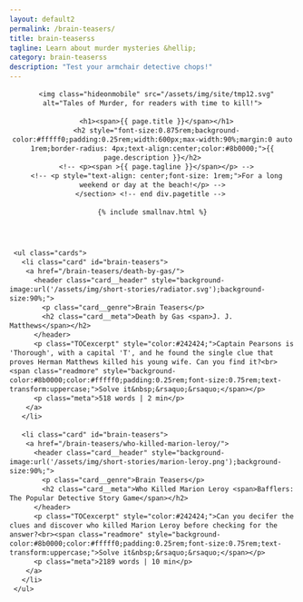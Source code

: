 ```yaml
---
layout: default2
permalink: /brain-teasers/
title: brain-teaserss
tagline: Learn about murder mysteries &hellip;
category: brain-teaserss
description: "Test your armchair detective chops!"
---
```


<div class="{{ page.title }}">

  <header class="pagehead">
     <section class="pagetitle">
      
      <img class="hideonmobile" src="/assets/img/site/tmp12.svg" alt="Tales of Murder, for readers with time to kill!">

      <h1><span>{{ page.title }}</span></h1>
      <h2 style="font-size:0.875rem;background-color:#fffff0;padding:0.25rem;width:600px;max-width:90%;margin:0 auto 1rem;border-radius: 4px;text-align:center;color:#8b0000;">{{ page.description }}</h2>
      <!-- <p><span >{{ page.tagline }}</span></p> -->
      <!-- <p style="text-align: center;font-size: 1rem;">For a long weekend or day at the beach!</p> -->
    </section> <!-- end div.pagetitle --> 
    
    {% include smallnav.html %}
    
  </header>

  <div class="cf"></div>

  <section class="container card__container">

     <ul class="cards">
       <li class="card" id="brain-teasers">
        <a href="/brain-teasers/death-by-gas/">
          <header class="card__header" style="background-image:url('/assets/img/short-stories/radiator.svg');background-size:90%;">
            <p class="card__genre">Brain Teasers</p>
            <h2 class="card__meta">Death by Gas <span>J. J. Matthews</span></h2>
          </header>
          <p class="TOCexcerpt" style="color:#242424;">Captain Pearsons is 'Thorough', with a capital 'T', and he found the single clue that proves Herman Matthews killed his young wife. Can you find it?<br><span class="readmore" style="background-color:#8b0000;color:#fffff0;padding:0.25rem;font-size:0.75rem;text-transform:uppercase;">Solve it&nbsp;&rsaquo;&rsaquo;</span></p>
          <p class="meta">518 words | 2 min</p>
        </a>
       </li>

       <li class="card" id="brain-teasers">
        <a href="/brain-teasers/who-killed-marion-leroy/">
          <header class="card__header" style="background-image:url('/assets/img/short-stories/marion-leroy.png');background-size:90%;">
            <p class="card__genre">Brain Teasers</p>
            <h2 class="card__meta">Who Killed Marion Leroy <span>Bafflers: The Popular Detective Story Game</span></h2>
          </header>
          <p class="TOCexcerpt" style="color:#242424;">Can you decifer the clues and discover who killed Marion Leroy before checking for the answer?<br><span class="readmore" style="background-color:#8b0000;color:#fffff0;padding:0.25rem;font-size:0.75rem;text-transform:uppercase;">Solve it&nbsp;&rsaquo;&rsaquo;</span></p>
          <p class="meta">2189 words | 10 min</p>
        </a>
       </li>
     </ul>

  </section> <!-- end section .container .card__container -->

</div>
